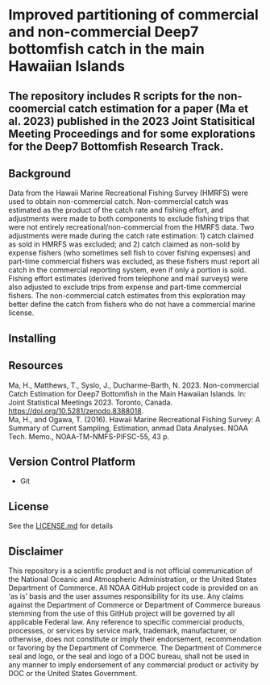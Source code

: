 # Improved partitioning of commercial and non-commercial Deep7 bottomfish catch in the main Hawaiian Islands

## The repository includes R scripts for the non-coomercial catch estimation for a paper (Ma et al. 2023) published in the 2023 Joint Statisitical Meeting Proceedings and for some explorations for the Deep7 Bottomfish Research Track.

## Background
Data from the Hawaii Marine Recreational Fishing Survey (HMRFS) were used to obtain non-commercial catch. Non-commercial catch was estimated as the product of the catch rate and fishing effort, and adjustments were made to both components to exclude fishing trips that were not entirely recreational/non-commercial from the HMRFS data. Two adjustments were made during the catch rate estimation: 1) catch claimed as sold in HMRFS was excluded; and 2) catch claimed as non-sold by expense fishers (who sometimes sell fish to cover fishing expenses) and part-time commercial fishers was excluded, as these fishers must report all catch in the commercial reporting system, even if only a portion is sold. Fishing effort estimates (derived from telephone and mail surveys) were also adjusted to exclude trips from expense and part-time commercial fishers. The non-commercial catch estimates from this exploration may better define the catch from fishers who do not have a commercial marine license. 
## Installing

## Resources
Ma, H., Matthews, T., Syslo, J., Ducharme-Barth, N. 2023. Non-commercial Catch Estimation for Deep7 Bottomfish in the Main Hawaiian Islands. In: Joint Statistical Meetings 2023. Toronto, Canada. https://doi.org/10.5281/zenodo.8388018.  
Ma, H., and Ogawa, T. (2016). Hawaii Marine Recreational Fishing Survey: A Summary of Current Sampling, Estimation, anmad Data Analyses. NOAA Tech. Memo., NOAA-TM-NMFS-PIFSC-55, 43 p.

## Version Control Platform
- Git

## License
See the [LICENSE.md](./LICENSE.md) for details

## Disclaimer
This repository is a scientific product and is not official communication of the National Oceanic and Atmospheric Administration, or the United States Department of Commerce. All NOAA GitHub project code is provided on an ‘as is’ basis and the user assumes responsibility for its use. Any claims against the Department of Commerce or Department of Commerce bureaus stemming from the use of this GitHub project will be governed by all applicable Federal law. Any reference to specific commercial products, processes, or services by service mark, trademark, manufacturer, or otherwise, does not constitute or imply their endorsement, recommendation or favoring by the Department of Commerce. The Department of Commerce seal and logo, or the seal and logo of a DOC bureau, shall not be used in any manner to imply endorsement of any commercial product or activity by DOC or the United States Government.
